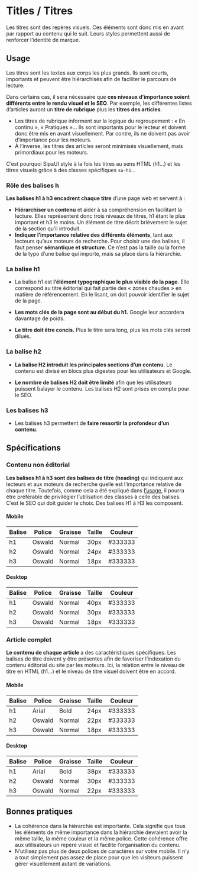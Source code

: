   # Titles / Titres

Les titres sont des repères visuels. Ces éléments sont donc mis en avant par rapport au contenu qui le suit. Leurs styles permettent aussi de renforcer l’identité de marque.


## Usage
Les titres sont les textes aux corps les plus grands. Ils sont courts, importants et peuvent être hiérarchisés afin de faciliter le parcours de lecture.

Dans certains cas, il sera nécessaire que **ces niveaux d’importance soient différents entre le rendu visuel et le SEO**. Par exemple, les différentes listes d’articles auront un **titre de rubrique** plus les **titres des articles**.
- Les titres de rubrique informent sur la logique du regroupement&nbsp;: «&nbsp;En continu&nbsp;», «&nbsp;Pratiques&nbsp;»… Ils sont importants pour le lecteur et doivent donc être mis en avant visuellement. Par contre, ils ne doivent pas avoir d’importance pour les moteurs.
- À l’inverse, les titres des articles seront minimisés visuellement, mais primordiaux pour les moteurs.

C’est pourquoi SipaUI style à la fois les titres au sens HTML (h1…) et les titres visuels grâce à des classes spécifiques `su-h1`…

### Rôle des balises h

**Les balises h1 à h3 encadrent chaque titre** d’une page web et servent à&nbsp;:
- **Hiérarchiser un contenu** et aider à sa compréhension en facilitant la lecture. Elles représentent donc trois niveaux de titres, h1 étant le plus important et h3 le moins. Un élément de titre décrit brièvement le sujet de la section qu’il introduit.
- **Indiquer l’importance relative des différents éléments**, tant aux lecteurs qu’aux moteurs de recherche. Pour choisir une des balises, il faut penser **sémantique et structure**. Ce n’est pas la taille ou la forme de la typo d’une balise qui importe, mais sa place dans la hiérarchie.

### La balise h1

- La balise h1 est **l’élément typographique le plus visible de la page**. Elle correspond au titre éditorial qui fait partie des «&nbsp;zones chaudes&nbsp;» en matière de référencement. En le lisant, on doit pouvoir identifier le sujet de la page.

- **Les mots clés de la page sont au début du h1.** Google leur accordera davantage de poids.
- **Le titre doit être concis.** Plus le titre sera long, plus les mots clés seront dilués.

### La balise h2

- **La balise H2 introduit les principales sections d’un contenu**. Le contenu est divisé en blocs plus digestes pour les utilisateurs et Google.

- **Le nombre de balises H2 doit être limité** afin que les utilisateurs puissent balayer le contenu.
Les balises H2 sont prises en compte pour le SEO.

### Les balises h3

- Les balises h3 permettent de **faire ressortir la profondeur d’un contenu**.

## Spécifications

### Contenu non éditorial
**Les balises h1 à h3 sont des balises de titre (heading)** qui indiquent aux lecteurs et aux moteurs de recherche quelle est l’importance relative de chaque titre. Toutefois, comme cela a été expliqué dans <a href="#usage">l’usage</a>, il pourra être préférable de privilégier l’utilisation des classes à celle des balises. C’est le SEO qui doit guider le choix.
Des balises H1 à H3 les composent.

#### Mobile

Balise | Police | Graisse | Taille | Couleur
------------ | ------------- | ------------- | ------------- | -------------
h1 | Oswald | Normal | 30px | #333333
h2 | Oswald | Normal | 24px | #333333
h3 | Oswald | Normal | 18px | #333333


#### Desktop

Balise | Police | Graisse | Taille | Couleur
------------ | ------------- | ------------- | ------------- | -------------
h1 | Oswald | Normal | 40px | #333333
h2 | Oswald | Normal | 30px | #333333
h3 | Oswald | Normal | 18px | #333333


### Article complet
**Le contenu de chaque article** a des caractéristiques spécifiques. Les balises de titre doivent y être présentes afin de favoriser l’indexation du contenu éditorial du site par les moteurs. Ici, la relation entre le niveau de titre en HTML (h1…) et le niveau de titre visuel doivent être en accord.
#### Mobile

Balise | Police | Graisse | Taille | Couleur
------------ | ------------- | ------------- | ------------- | -------------
h1 | Arial | Bold | 24px | #333333
h2 | Oswald | Normal | 22px | #333333
h3 | Oswald | Normal | 18px | #333333


#### Desktop

Balise | Police | Graisse | Taille | Couleur
------------ | ------------- | ------------- | ------------- | -------------
h1 | Arial | Bold | 38px | #333333
h2 | Oswald | Normal | 30px | #333333
h3 | Oswald | Normal | 22px | #333333


## Bonnes pratiques

- La cohérence dans la hiérarchie est importante. Cela signifie que tous les éléments de même importance dans la hiérarchie devraient avoir la même taille, la même couleur et la même police. Cette cohérence offre aux utilisateurs un repère visuel et facilite l’organisation du contenu.
- N’utilisez pas plus de deux polices de caractères sur votre mobile. Il n’y a tout simplement pas assez de place pour que les visiteurs puissent gérer visuellement autant de variations.
